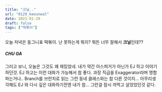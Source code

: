 ```yaml
---
title: "크닐.."
url: "0129_keouneal"
date: 2021-01-29
draft: false
tags: ["떡볶이"]
---
```

오늘 저녁은 동그니표 떡볶이. 난 못하는게 뭐지? 뭐든 너무 잘해서 **크닐**인데??

##### CHU GA
그러고 보니, 오늘은 그것도 꽤 재밌었네. 내가 약간 아스퍼거가 아닌가 EJ 하고 이야기 하던것. EJ 하고는 이런 대화가 가능해서 참 좋다. 과장 직급을 Exaggerator라며 명함파는거나.. Branch를 브런치로 읽는 그런 동네 클래스와는 참 다른 것이지... 아무리생각해도 EJ 와 다시 깊은 대화하기전엔 내가 참... 그런걸 잠시 까먹고 살았었던것 같다.
